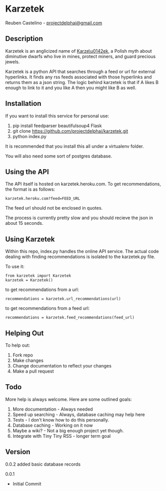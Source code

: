Karzetek
=============
Reuben Castelino - projectdelphai@gmail.com

Description
-------------
Karzetek is an anglicized name of [Karze\u0142ek](https://en.wikipedia.org/wiki/Karze%C5%82ek), a Polish myth about diminutive dwarfs who live in mines, protect miners, and guard precious jewels.

Karzetek is a python API that searches through a feed or url for external hyperlinks. It finds any rss feeds associated with those hyperlinks and returns them as a json string. The logic behind karzetek is that if A likes B enough to link to it and you like A then you might like B as well.

Installation
----------------
If you want to install this service for personal use:

 1. pip install feedparser beautifulsoup4 Flask
 1. git clone https://github.com/projectdelphai/karzetek.git
 1. python index.py

It is recommended that you install this all under a virtualenv folder.

You will also need some sort of postgres database.

Using the API
-----------------
The API itself is hosted on karzetek.heroku.com. To get recommendations, the format is as follows:

    karzetek.heroku.com?feed=FEED_URL

The feed url should not be enclosed in quotes.

The process is currently pretty slow and you should recieve the json in about 15 seconds.

Using Karzetek
----------------
Within this repo, index.py handles the online API service. The actual code dealing with finding recommendations is isolated to the karzetek.py file.

To use it:

    from karzetek import Karzetek
    karzetek = Karzetek()

to get recommendations from a url:

    recommendations = karzetek.url_recommendations(url) 

to get recommendations from a feed url:

    recommendations = karzetek.feed_recommendations(feed_url)

Helping Out
----------------
To help out:
 1. Fork repo
 1. Make changes
 1. Change documentation to reflect your changes
 1. Make a pull request

Todo
----------------
More help is always welcome. Here are some outlined goals:
 1. More documentation - Always needed
 1. Speed up searching - Always, database caching may help here
 1. Tests - I don't know how to do this personally.
 1. Database caching - Working on it now
 1. Maybe a wiki? - Not a big enough project yet though.
 1. Integrate with Tiny Tiny RSS - longer term goal

Version
----------------
0.0.2
added basic database records

0.0.1
 * Initial Commit

